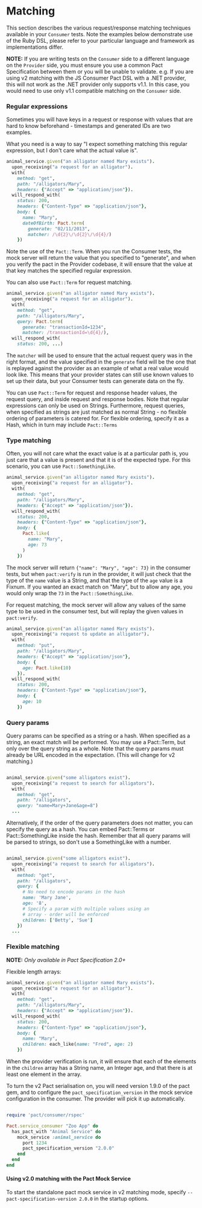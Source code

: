 # Matching

This section describes the various request/response matching techniques available in your `Consumer` tests. Note the examples below demonstrate use of the Ruby DSL, please refer to your particular language and framework as implementations differ.

**NOTE:** If you are writing tests on the `Consumer` side to a different language on the `Provider` side, you must ensure you use a common Pact Specification between them or you will be unable to validate. e.g. If you are using v2 matching with the JS Consumer Pact DSL with a .NET provider, this will not work as the .NET provider only supports v1.1. In this case, you would need to use only v1.1 compatible matching on the `Consumer` side.


### Regular expressions 

Sometimes you will have keys in a request or response with values that are hard to know beforehand - timestamps and generated IDs are two examples.

What you need is a way to say "I expect something matching this regular expression, but I don't care what the actual value is".

```ruby
animal_service.given("an alligator named Mary exists").
  upon_receiving("a request for an alligator").
  with(
    method: "get",
    path: "/alligators/Mary",
    headers: {"Accept" => "application/json"}).
  will_respond_with(
    status: 200,
    headers: {"Content-Type" => "application/json"},
    body: {
      name: "Mary",
      dateOfBirth: Pact.term(
        generate: "02/11/2013",
        matcher: /\d{2}\/\d{2}\/\d{4}/)
    })
```

Note the use of the `Pact::Term`. When you run the Consumer tests, the mock server will return the value that you specified to "generate", and when you verify the pact in the Provider codebase, it will ensure that the value at that key matches the specified regular expression.

You can also use `Pact::Term` for request matching.

```ruby
animal_service.given("an alligator named Mary exists").
  upon_receiving("a request for an alligator").
  with(
    method: "get",
    path: "/alligators/Mary",
    query: Pact.term(
      generate: "transactionId=1234",
      matcher: /transactionId=\d{4}/),
  will_respond_with(
    status: 200, ...)
```

The `matcher` will be used to ensure that the actual request query was in the right format, and the value specified in the `generate` field will be the one that is replayed against the provider as an example of what a real value would look like. This means that your provider states can still use known values to set up their data, but your Consumer tests can generate data on the fly.

You can use `Pact::Term` for request and response header values, the request query, and inside request and response bodies. Note that regular expressions can only be used on Strings. Furthermore, request queries, when specified as strings are just matched as normal String - no flexible ordering of parameters is catered for. For flexible ordering, specify it as a Hash, which in turn may include `Pact::Terms`

### Type matching

Often, you will not care what the exact value is at a particular path is, you just care that a value is present and that it is of the expected type. For this scenario, you can use `Pact::SomethingLike`.

```ruby
animal_service.given("an alligator named Mary exists").
  upon_receiving("a request for an alligator").
  with(
    method: "get",
    path: "/alligators/Mary",
    headers: {"Accept" => "application/json"}).
  will_respond_with(
    status: 200,
    headers: {"Content-Type" => "application/json"},
    body: {
      Pact.like(
        name: "Mary",
        age: 73
      )
    })
```

The mock server will return `{"name": "Mary", "age": 73}` in the consumer tests, but when `pact:verify` is run in the provider, it will just check that the type of the `name` value is a String, and that the type of the `age` value is a Fixnum. If you wanted an exact match on "Mary", but to allow any age, you would only wrap the `73` in the `Pact::SomethingLike`.

For request matching, the mock server will allow any values of the same type to be used in the consumer test, but will replay the given values in `pact:verify`.

```ruby
animal_service.given("an alligator named Mary exists").
  upon_receiving("a request to update an alligator").
  with(
    method: "put",
    path: "/alligators/Mary",
    headers: {"Accept" => "application/json"},
    body: {
      age: Pact.like(10)
    }).
  will_respond_with(
    status: 200,
    headers: {"Content-Type" => "application/json"},
    body: {
      age: 10
    })
```

### Query params

Query params can be specified as a string or a hash.
When specified as a string, an exact match will be performed. You may use a Pact::Term, but only over the query string as a whole. Note that the query params must already be URL encoded in the expectation. (This will change for v2 matching.)

```ruby

animal_service.given("some alligators exist").
  upon_receiving("a request to search for alligators").
  with(
    method: "get",
    path: "/alligators",
    query: "name=Mary+Jane&age=8")
  ...

```

Alternatively, if the order of the query parameters does not matter, you can specify the query as a hash. You can embed Pact::Terms or Pact::SomethingLike inside the hash. Remember that all query params will be parsed to strings, so don't use a SomethingLike with a number.

```ruby

animal_service.given("some alligators exist").
  upon_receiving("a request to search for alligators").
  with(
    method: "get",
    path: "/alligators",
    query: {
      # No need to encode params in the hash
      name: 'Mary Jane',
      age: '8',
      # Specify a param with multiple values using an
      # array - order will be enforced
      children: ['Betty', 'Sue']
    })
  ...

```

### Flexible matching
**NOTE:** *Only available in Pact Specification 2.0+*

Flexible length arrays:

```ruby
animal_service.given("an alligator named Mary exists").
  upon_receiving("a request for an alligator").
  with(
    method: "get",
    path: "/alligators/Mary",
    headers: {"Accept" => "application/json"}).
  will_respond_with(
    status: 200,
    headers: {"Content-Type" => "application/json"},
    body: {
      name: "Mary",
      children: each_like(name: "Fred", age: 2)
    })
```

When the provider verification is run, it will ensure that each of the elements in the `children` array has a String name, an Integer age, and that there is at least one element in the array.

To turn the v2 Pact serialisation on, you will need version 1.9.0 of the pact gem, and to configure the `pact_specification_version` in the mock service configuration in the consumer. The provider will pick it up automatically.

```ruby

require 'pact/consumer/rspec'

Pact.service_consumer "Zoo App" do
  has_pact_with "Animal Service" do
    mock_service :animal_service do
      port 1234
      pact_specification_version "2.0.0"
    end
  end
end
```

#### Using v2.0 matching with the Pact Mock Service

To start the standalone pact mock service in v2 matching mode, specify `--pact-specification-version 2.0.0` in the startup options.
